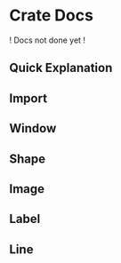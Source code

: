 # Crate Docs
! Docs not done yet !

## Quick Explanation

## Import

## Window

## Shape

## Image

## Label

## Line



